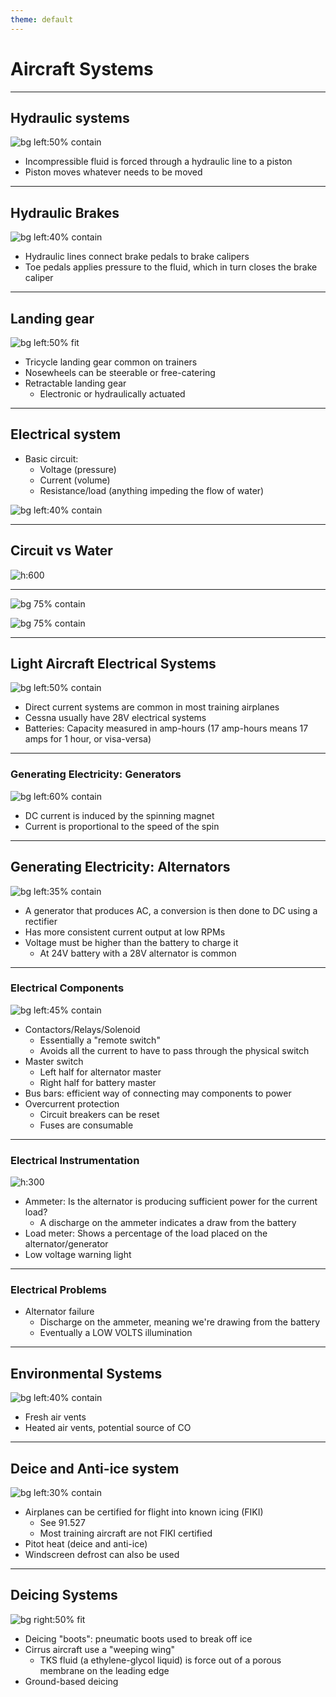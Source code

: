 ```yaml
---
theme: default
---
```


# Aircraft Systems

---

## Hydraulic systems

![bg left:50% contain](images/image-57.png)

- Incompressible fluid is forced through a hydraulic line to a piston
- Piston moves whatever needs to be moved

---

## Hydraulic Brakes

![bg left:40% contain](images/image-56.png)

- Hydraulic lines connect brake pedals to brake calipers
- Toe pedals applies pressure to the fluid, which in turn closes the brake caliper

---

## Landing gear

![bg left:50% fit](images/image-55.png)

- Tricycle landing gear common on trainers
- Nosewheels can be steerable or free-catering
- Retractable landing gear
  - Electronic or hydraulically actuated

---

## Electrical system

- Basic circuit:
  - Voltage (pressure)
  - Current (volume)
  - Resistance/load (anything impeding the flow of water)

![bg left:40% contain](images/image-58.png)

---

## Circuit vs Water

![h:600](images/image-59.png)

---

![bg 75% contain](images/image-60.png)

![bg 75% contain](images/image-61.png)

---

## Light Aircraft Electrical Systems

![bg left:50% contain](images/image-62.png)

- Direct current systems are common in most training airplanes
- Cessna usually have 28V electrical systems
- Batteries: Capacity measured in amp-hours (17 amp-hours means 17 amps for 1 hour, or visa-versa)

---

### Generating Electricity: Generators

![bg left:60% contain](images/image-63.png)

- DC current is induced by the spinning magnet
- Current is proportional to the speed of the spin

---

## Generating Electricity: Alternators

![bg left:35% contain](images/image-64.png)

- A generator that produces AC, a conversion is then done to DC using a rectifier
- Has more consistent current output at low RPMs
- Voltage must be higher than the battery to charge it
  - At 24V battery with a 28V alternator is common

---

### Electrical Components

![bg left:45% contain](images/image-66.png)

- Contactors/Relays/Solenoid
  - Essentially a "remote switch"
  - Avoids all the current to have to pass through the physical switch
- Master switch
  - Left half for alternator master
  - Right half for battery master
- Bus bars: efficient way of connecting may components to power
- Overcurrent protection
  - Circuit breakers can be reset
  - Fuses are consumable

---

### Electrical Instrumentation

![h:300](images/image-65.png)

- Ammeter: Is the alternator is producing sufficient power for the current load?
  - A discharge on the ammeter indicates a draw from the battery
- Load meter: Shows a percentage of the load placed on the alternator/generator
- Low voltage warning light

---

### Electrical Problems

- Alternator failure
  - Discharge on the ammeter, meaning we're drawing from the battery
  - Eventually a LOW VOLTS illumination

---

## Environmental Systems

![bg left:40% contain](images/image-67.png)

- Fresh air vents
- Heated air vents, potential source of CO

---

## Deice and Anti-ice system

![bg left:30% contain](images/image-68.png)

- Airplanes can be certified for flight into known icing (FIKI)
  - See 91.527
  - Most training aircraft are not FIKI certified
- Pitot heat (deice and anti-ice)
- Windscreen defrost can also be used

---

## Deicing Systems

![bg right:50% fit](images/image-69.png)

- Deicing "boots": pneumatic boots used to break off ice
- Cirrus aircraft use a "weeping wing"
  - TKS fluid (a ethylene-glycol liquid) is force out of a porous membrane on the leading edge
- Ground-based deicing
